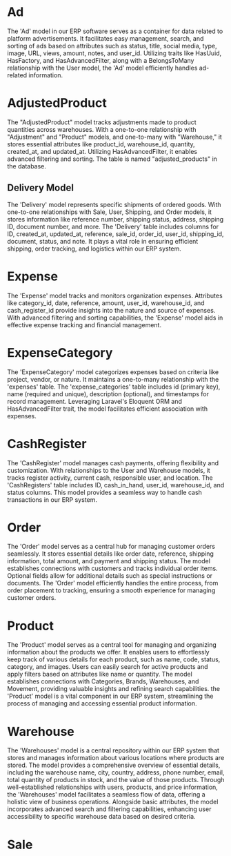 # Ad 

The 'Ad' model in our ERP software serves as a container for data related to platform advertisements. It facilitates easy management, search, and sorting of ads based on attributes such as status, title, social media, type, image, URL, views, amount, notes, and user_id. Utilizing traits like HasUuid, HasFactory, and HasAdvancedFilter, along with a BelongsToMany relationship with the User model, the 'Ad' model efficiently handles ad-related information.

# AdjustedProduct 

The "AdjustedProduct" model tracks adjustments made to product quantities across warehouses. With a one-to-one relationship with "Adjustment" and "Product" models, and one-to-many with "Warehouse," it stores essential attributes like product_id, warehouse_id, quantity, created_at, and updated_at. Utilizing HasAdvancedFilter, it enables advanced filtering and sorting. The table is named "adjusted_products" in the database.

## Delivery Model

The 'Delivery' model represents specific shipments of ordered goods. With one-to-one relationships with Sale, User, Shipping, and Order models, it stores information like reference number, shipping status, address, shipping ID, document number, and more. The 'Delivery' table includes columns for ID, created_at, updated_at, reference, sale_id, order_id, user_id, shipping_id, document, status, and note. It plays a vital role in ensuring efficient shipping, order tracking, and logistics within our ERP system.

# Expense

The 'Expense' model tracks and monitors organization expenses. Attributes like category_id, date, reference, amount, user_id, warehouse_id, and cash_register_id provide insights into the nature and source of expenses. With advanced filtering and sorting capabilities, the 'Expense' model aids in effective expense tracking and financial management.

# ExpenseCategory

The 'ExpenseCategory' model categorizes expenses based on criteria like project, vendor, or nature. It maintains a one-to-many relationship with the 'expenses' table. The 'expense_categories' table includes id (primary key), name (required and unique), description (optional), and timestamps for record management. Leveraging Laravel's Eloquent ORM and HasAdvancedFilter trait, the model facilitates efficient association with expenses.

# CashRegister

The 'CashRegister' model manages cash payments, offering flexibility and customization. With relationships to the User and Warehouse models, it tracks register activity, current cash, responsible user, and location. The 'CashRegisters' table includes ID, cash_in_hand, user_id, warehouse_id, and status columns. This model provides a seamless way to handle cash transactions in our ERP system.

# Order

The 'Order' model serves as a central hub for managing customer orders seamlessly. It stores essential details like order date, reference, shipping information, total amount, and payment and shipping status. The model establishes connections with customers and tracks individual order items. Optional fields allow for additional details such as special instructions or documents. The 'Order' model efficiently handles the entire process, from order placement to tracking, ensuring a smooth experience for managing customer orders.

# Product 

The 'Product' model serves as a central tool for managing and organizing information about the products we offer. It enables users to effortlessly keep track of various details for each product, such as name, code, status, category, and images. Users can easily search for active products and apply filters based on attributes like name or quantity. The model establishes connections with Categories, Brands, Warehouses, and Movement, providing valuable insights and refining search capabilities. the 'Product' model is a vital component in our ERP system, streamlining the process of managing and accessing essential product information.

# Warehouse

The 'Warehouses' model is a central repository within our ERP system that stores and manages information about various locations where products are stored. The model provides a comprehensive overview of essential details, including the warehouse name, city, country, address, phone number, email, total quantity of products in stock, and the value of those products. Through well-established relationships with users, products, and price information, the 'Warehouses' model facilitates a seamless flow of data, offering a holistic view of business operations. Alongside basic attributes, the model incorporates advanced search and filtering capabilities, enhancing user accessibility to specific warehouse data based on desired criteria.

# Sale


